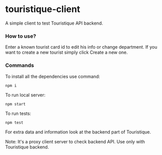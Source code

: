 # touristique-client

A simple client to test Touristique API backend.

### How to use?

Enter a known tourist card id to edit his info or change department. If you want to create a new tourist simply click Create a new one.

### Commands

To install all the dependencies use command:

```npm i```

To run local server:

```npm start```

To run tests:

```npm test```

For extra data and information look at the backend part of Touristique.

Note: It's a proxy client server to check backend API. Use only with Touristique backend.
